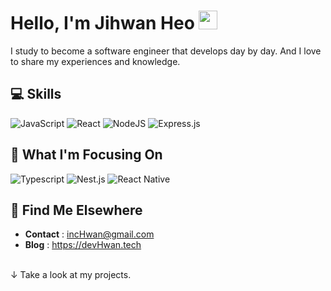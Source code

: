 
   
# Hello, I'm Jihwan Heo <img src="https://media.giphy.com/media/hvRJCLFzcasrR4ia7z/giphy.gif" width="30px">

I study to become a software engineer that develops day by day. And I love to share my experiences and knowledge.

## 💻 Skills ‍

![JavaScript](https://img.shields.io/badge/Javascript-%2320232a.svg?style=flat-square&logo=javascript&logoColor=%23F7DF1E)
![React](https://img.shields.io/badge/React-%2320232a.svg?style=flat-square&logo=react&logoColor=#61DAFB)
![NodeJS](https://img.shields.io/badge/node.js-%2320232a?style=flat-square&logo=node.js&logoColor=#339933)
![Express.js](https://img.shields.io/badge/ExpressJS-%2320232a.svg?style=flat-square&logo=express&logoColor=%2361DAFB)


## 🧐 What I'm Focusing On 

![Typescript](https://img.shields.io/badge/Typescript-%2320232a.svg?style=flat-square&logo=typescript&logoColor=#3178C6)
![Nest.js](https://img.shields.io/badge/NestJS-%2320232a.svg?style=flat-square&logo=nestjs&logoColor=E0234E)
![React Native](https://img.shields.io/badge/React_Native-%2320232a.svg?style=flat-square&logo=react&logoColor=#61DAFB)


## 🔗 Find Me Elsewhere 

- **Contact** : incHwan@gmail.com
- **Blog** : https://devHwan.tech


<br/>
↓ Take a look at my projects.

